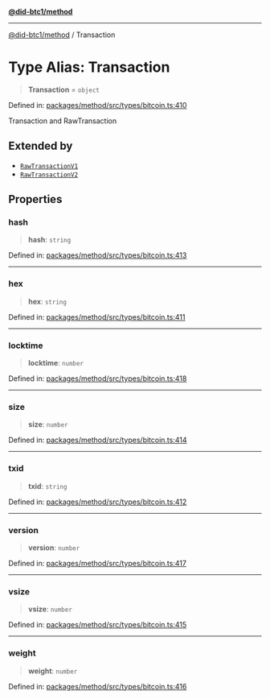 [**@did-btc1/method**](../README.md)

***

[@did-btc1/method](../globals.md) / Transaction

# Type Alias: Transaction

> **Transaction** = `object`

Defined in: [packages/method/src/types/bitcoin.ts:410](https://github.com/dcdpr/did-btc1-js/blob/751aedd75738c26882a2149e644ae32b9e424707/packages/method/src/types/bitcoin.ts#L410)

Transaction and RawTransaction

## Extended by

- [`RawTransactionV1`](../interfaces/RawTransactionV1.md)
- [`RawTransactionV2`](../interfaces/RawTransactionV2.md)

## Properties

### hash

> **hash**: `string`

Defined in: [packages/method/src/types/bitcoin.ts:413](https://github.com/dcdpr/did-btc1-js/blob/751aedd75738c26882a2149e644ae32b9e424707/packages/method/src/types/bitcoin.ts#L413)

***

### hex

> **hex**: `string`

Defined in: [packages/method/src/types/bitcoin.ts:411](https://github.com/dcdpr/did-btc1-js/blob/751aedd75738c26882a2149e644ae32b9e424707/packages/method/src/types/bitcoin.ts#L411)

***

### locktime

> **locktime**: `number`

Defined in: [packages/method/src/types/bitcoin.ts:418](https://github.com/dcdpr/did-btc1-js/blob/751aedd75738c26882a2149e644ae32b9e424707/packages/method/src/types/bitcoin.ts#L418)

***

### size

> **size**: `number`

Defined in: [packages/method/src/types/bitcoin.ts:414](https://github.com/dcdpr/did-btc1-js/blob/751aedd75738c26882a2149e644ae32b9e424707/packages/method/src/types/bitcoin.ts#L414)

***

### txid

> **txid**: `string`

Defined in: [packages/method/src/types/bitcoin.ts:412](https://github.com/dcdpr/did-btc1-js/blob/751aedd75738c26882a2149e644ae32b9e424707/packages/method/src/types/bitcoin.ts#L412)

***

### version

> **version**: `number`

Defined in: [packages/method/src/types/bitcoin.ts:417](https://github.com/dcdpr/did-btc1-js/blob/751aedd75738c26882a2149e644ae32b9e424707/packages/method/src/types/bitcoin.ts#L417)

***

### vsize

> **vsize**: `number`

Defined in: [packages/method/src/types/bitcoin.ts:415](https://github.com/dcdpr/did-btc1-js/blob/751aedd75738c26882a2149e644ae32b9e424707/packages/method/src/types/bitcoin.ts#L415)

***

### weight

> **weight**: `number`

Defined in: [packages/method/src/types/bitcoin.ts:416](https://github.com/dcdpr/did-btc1-js/blob/751aedd75738c26882a2149e644ae32b9e424707/packages/method/src/types/bitcoin.ts#L416)
